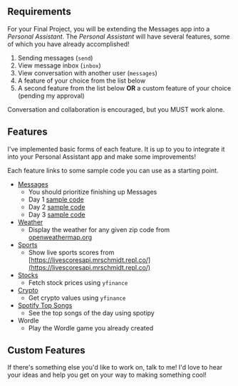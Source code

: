 ## Requirements

For your Final Project, you will be extending the Messages app into a *Personal Assistant*. The *Personal Assistant* will have several features, some of which you have already accomplished!

1. Sending messages (`send`)
2. View message inbox (`inbox`)
3. View conversation with another user (`messages`)
4. A feature of your choice from the list below
5. A second feature from the list below **OR** a custom feature of your choice (pending my approval)

Conversation and collaboration is encouraged, but you MUST work alone. 

## Features

I've implemented basic forms of each feature. It is up to you to integrate it into your Personal Assistant app and make some improvements!

Each feature links to some sample code you can use as a starting point. 
- [Messages](../assets/messages-day11.png)
    - You should prioritize finishing up Messages
    - Day 1 [sample code](../assets/messages-day9.png)
    - Day 2 [sample code](../assets/messages-day10.png)
    - Day 3 [sample code](../assets/messages-day11.png)
- [Weather](../assets/final_project/weather.png)
    - Display the weather for any given zip code from [openweathermap.org](https://openweathermap.org)
- [Sports](../assets/final_project/sports.png)
    - Show live sports scores from [https://livescoresapi.mrschmidt.repl.co/](https://livescoresapi.mrschmidt.repl.co/)
- [Stocks](../assets/final_project/stocks.png)
    - Fetch stock prices using `yfinance`
- [Crypto](../assets/final_project/crypto.png)
    - Get crypto values using `yfinance` 
- [Spotify Top Songs](../assets/final_project/spotify.png)
    - See the top songs of the day using spotipy
- Wordle 
    - Play the Wordle game you already created

## Custom Features

If there's something else you'd like to work on, talk to me! I'd love to hear your ideas and help you get on your way to making something cool!


